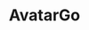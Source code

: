 ---
layout: page
title: AvatarGo
description: AvatarGo is a Unity package for incorporating self-avatars in any Virtual Reality application with a low-cost set-up consisting of a SteamVR-based HMD, 2 Controllers and 3 HTC VIVE Trackers
img: assets/img/projects/avatargo/teaser.jpg
redirect: https://github.com/UPC-ViRVIG/AvatarGo
importance: 2
category: research
---